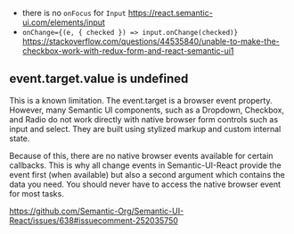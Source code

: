 - there is no `onFocus` for `Input` https://react.semantic-ui.com/elements/input
- `onChange={(e, { checked }) => input.onChange(checked)}` https://stackoverflow.com/questions/44535840/unable-to-make-the-checkbox-work-with-redux-form-and-react-semantic-ui1

## event.target.value is undefined

This is a known limitation. The event.target is a browser event property. However, many Semantic UI components, such as a Dropdown, Checkbox, and Radio do not work directly with native browser form controls such as input and select. They are built using stylized markup and custom internal state.

Because of this, there are no native browser events available for certain callbacks. This is why all change events in Semantic-UI-React provide the event first (when available) but also a second argument which contains the data you need. You should never have to access the native browser event for most tasks.

https://github.com/Semantic-Org/Semantic-UI-React/issues/638#issuecomment-252035750
